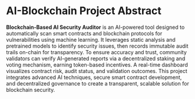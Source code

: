 # AI-Blockchain Project Abstract

**Blockchain-Based AI Security Auditor** is an AI-powered tool designed to automatically scan smart contracts and blockchain protocols for vulnerabilities using machine learning. It leverages static analysis and pretrained models to identify security issues, then records immutable audit trails on-chain for transparency. To ensure accuracy and trust, community validators can verify AI-generated reports via a decentralized staking and voting mechanism, earning token-based incentives. A real-time dashboard visualizes contract risk, audit status, and validation outcomes. This project integrates advanced AI techniques, secure smart contract development, and decentralized governance to create a transparent, scalable solution for blockchain security.
